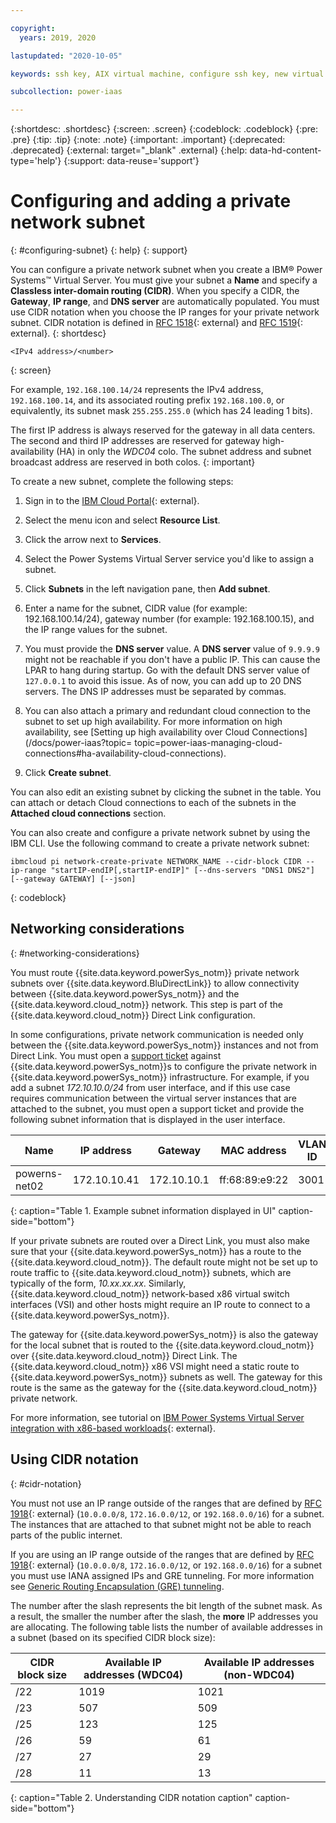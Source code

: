 ```yaml
---

copyright:
  years: 2019, 2020

lastupdated: "2020-10-05"

keywords: ssh key, AIX virtual machine, configure ssh key, new virtual server, public ssh key, connecting private subnets, gateway, CIDR, DAL13, WDC04, FRA04, FRA05, DNS

subcollection: power-iaas

---
```


{:shortdesc: .shortdesc}
{:screen: .screen}
{:codeblock: .codeblock}
{:pre: .pre}
{:tip: .tip}
{:note: .note}
{:important: .important}
{:deprecated: .deprecated}
{:external: target="_blank" .external}
{:help: data-hd-content-type='help'}
{:support: data-reuse='support'}

# Configuring and adding a private network subnet
{: #configuring-subnet}
{: help}
{: support}

You can configure a private network subnet when you create a IBM&reg; Power Systems&trade; Virtual Server. You must give your subnet a **Name** and specify a **Classless inter-domain routing (CIDR)**. When you specify a CIDR, the **Gateway**, **IP range**, and **DNS server** are automatically populated. You must use CIDR notation when you choose the IP ranges for your private network subnet. CIDR notation is defined in [RFC 1518](https://tools.ietf.org/html/rfc1518){: external} and [RFC 1519](https://tools.ietf.org/html/rfc1519){: external}.
{: shortdesc}

```shell
<IPv4 address>/<number>
```
{: screen}

For example, `192.168.100.14/24` represents the IPv4 address, `192.168.100.14`, and its associated routing prefix `192.168.100.0`, or equivalently, its subnet mask `255.255.255.0` (which has 24 leading 1 bits).

The first IP address is always reserved for the gateway in all data centers. The second and third IP addresses are reserved for gateway high-availability (HA) in only the *WDC04* colo. The subnet address and subnet broadcast address are reserved in both colos.
{: important}

To create a new subnet, complete the following steps:

1. Sign in to the [IBM Cloud Portal](https://cloud.ibm.com){: external}.

2. Select the menu icon and select **Resource List**.

3. Click the arrow next to **Services**.

4. Select the Power Systems Virtual Server service you'd like to assign a subnet.

5. Click **Subnets** in the left navigation pane, then **Add subnet**.

6. Enter a name for the subnet, CIDR value (for example: 192.168.100.14/24), gateway number (for example: 192.168.100.15), and the IP range values for the subnet.

7. You must provide the **DNS server** value.
    A **DNS server** value of `9.9.9.9` might not be reachable if you don't have a public IP. This can cause the LPAR to hang during startup. Go with the default DNS server value of `127.0.0.1` to avoid this issue. As of now, you can add up to 20 DNS servers. The DNS IP addresses must be separated by commas.

8. You can also attach a primary and redundant cloud connection to the subnet to set up high availability. For more information on high availability, see [Setting up high availability over Cloud Connections](/docs/power-iaas?topic= topic=power-iaas-managing-cloud-connections#ha-availability-cloud-connections).

9. Click **Create subnet**.

You can also edit an existing subnet by clicking the subnet in the table. You can attach or detach Cloud connections to each of the subnets in the **Attached cloud connections** section. 

You can also create and configure a private network subnet by using the IBM CLI. Use the following command to create a private network subnet:

```shell
ibmcloud pi network-create-private NETWORK_NAME --cidr-block CIDR --ip-range "startIP-endIP[,startIP-endIP]" [--dns-servers "DNS1 DNS2"] [--gateway GATEWAY] [--json]
```
{: codeblock}

## Networking considerations
{: #networking-considerations}

You must route {{site.data.keyword.powerSys_notm}} private network subnets over {{site.data.keyword.BluDirectLink}} to allow connectivity between {{site.data.keyword.powerSys_notm}} and the {{site.data.keyword.cloud_notm}} network. This step is part of the {{site.data.keyword.cloud_notm}} Direct Link configuration.

In some configurations, private network communication is needed only between the {{site.data.keyword.powerSys_notm}} instances and not from Direct Link. You must open a [support ticket](/docs/power-iaas?topic=power-iaas-getting-help-and-support) against {{site.data.keyword.powerSys_notm}}s to configure the private network in {{site.data.keyword.powerSys_notm}} infrastructure. For example, if you add a subnet *172.10.10.0/24* from user interface, and if this use case requires communication between the virtual server instances that are attached to the subnet, you must open a support ticket and provide the following subnet information that is displayed in the user interface.

| Name          | IP address   | Gateway     | MAC address    | VLAN ID | CIDR       |
| ------------- | ------------ | ----------- | -------------- | ------- | ---------- |
| powerns-net02 | 172.10.10.41 | 172.10.10.1 | ff:68:89:e9:22 | 3001    | 172.10.10.0/26 |
{: caption="Table 1. Example subnet information displayed in UI" caption-side="bottom"}

If your private subnets are routed over a Direct Link, you must also make sure that your {{site.data.keyword.powerSys_notm}} has a route to the {{site.data.keyword.cloud_notm}}. The default route might not be set up to route traffic to {{site.data.keyword.cloud_notm}} subnets, which are typically of the form, *10.xx.xx.xx*. Similarly, {{site.data.keyword.cloud_notm}} network-based x86 virtual switch interfaces (VSI) and other hosts might require an IP route to connect to a {{site.data.keyword.powerSys_notm}}.

The gateway for {{site.data.keyword.powerSys_notm}} is also the gateway for the local subnet that is routed to the {{site.data.keyword.cloud_notm}} over {{site.data.keyword.cloud_notm}} Direct Link. The {{site.data.keyword.cloud_notm}} x86 VSI might need a static route to {{site.data.keyword.powerSys_notm}} subnets as well. The gateway for this route is the same as the gateway for the {{site.data.keyword.cloud_notm}} private network.

For more information, see tutorial on [IBM Power Systems Virtual Server integration with x86-based workloads](https://cloud.ibm.com/media/docs/downloads/power-iaas-tutorials/PowerVS_and_x86_Integration_Tutorial_v1.pdf){: external}.

## Using CIDR notation
{: #cidr-notation}

You must not use an IP range outside of the ranges that are defined by [RFC 1918](https://tools.ietf.org/html/rfc1918){: external} (`10.0.0.0/8`, `172.16.0.0/12`, or `192.168.0.0/16`) for a subnet. The instances that are attached to that subnet might not be able to reach parts of the public internet.

If you are using an IP range outside of the ranges that are defined by [RFC 1918](https://tools.ietf.org/html/rfc1918){: external} (`10.0.0.0/8`, `172.16.0.0/12`, or `192.168.0.0/16`) for a subnet you must use IANA assigned IPs and GRE tunneling. For more information see [Generic Routing Encapsulation (GRE) tunneling](https://cloud.ibm.com/docs/power-iaas?topic=power-iaas-configuring-power#gre-tunneling).

The number after the slash represents the bit length of the subnet mask. As a result, the smaller the number after the slash, the **more** IP addresses you are allocating. The following table lists the number of available addresses in a subnet (based on its specified CIDR block size):

| CIDR block size | Available IP addresses (WDC04) | Available IP addresses (non-WDC04) |
| --------------- | ------------------------------ | ---------------------------------- |
|      /22        |        1019                    |          1021                      |
|      /23        |         507                    |           509                      |
|      /25        |         123                    |           125                      |
|      /26        |          59                    |            61                      |
|      /27        |          27                    |            29                      |
|      /28        |          11                    |            13                      |
{: caption="Table 2. Understanding CIDR notation caption" caption-side="bottom"}
